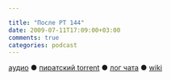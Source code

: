 ```yaml
---

title: "После РТ 144"
date: 2009-07-11T17:09:00+03:00
comments: true
categories: podcast
---
```

[аудио](http://cdn.radio-t.com/rt144post.mp3) ● [пиратский torrent](http://pirates.radio-t.com/torrents/rt144post.mp3.torrent) ● [лог чата](http://chat.radio-t.com/logs/radio-t-144.html) ● [wiki](http://wiki.radio-t.com/%D0%9F%D0%BE%D1%81%D0%BB%D0%B5_%D0%A0%D0%A2_144)<audio src="http://cdn.radio-t.com/rt144post.mp3" preload="none">
